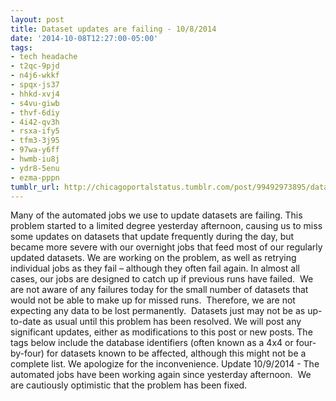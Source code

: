 ```yaml
---
layout: post
title: Dataset updates are failing - 10/8/2014
date: '2014-10-08T12:27:00-05:00'
tags:
- tech headache
- t2qc-9pjd
- n4j6-wkkf
- spqx-js37
- hhkd-xvj4
- s4vu-giwb
- thvf-6diy
- 4i42-qv3h
- rsxa-ify5
- tfm3-3j95
- 97wa-y6ff
- hwmb-iu8j
- ydr8-5enu
- ezma-pppn
tumblr_url: http://chicagoportalstatus.tumblr.com/post/99492973895/dataset-updates-are-failing-1082014
---
```

Many of the automated jobs we use to update datasets are failing. This problem started to a limited degree yesterday afternoon, causing us to miss some updates on datasets that update frequently during the day, but became more severe with our overnight jobs that feed most of our regularly updated datasets.
We are working on the problem, as well as retrying individual jobs as they fail – although they often fail again.
In almost all cases, our jobs are designed to catch up if previous runs have failed.  We are not aware of any failures today for the small number of datasets that would not be able to make up for missed runs.  Therefore, we are not expecting any data to be lost permanently.  Datasets just may not be as up-to-date as usual until this problem has been resolved.
We will post any significant updates, either as modifications to this post or new posts.
The tags below include the database identifiers (often known as a 4x4 or four-by-four) for datasets known to be affected, although this might not be a complete list.
We apologize for the inconvenience.
Update 10/9/2014 - The automated jobs have been working again since yesterday afternoon.  We are cautiously optimistic that the problem has been fixed.
